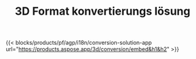 ﻿---
title: 3D Format konvertierungs lösung 
weight: 7730
url: /de/conversion
limit: 
description: Konvertieren Sie 3D Datei in Autodesk, Draco, Wavefront, 3D Studio und viele andere Formate
---
{{< blocks/products/pf/agp/i18n/conversion-solution-app url="https://products.aspose.app/3d/conversion/embed&h1&h2" >}} 
